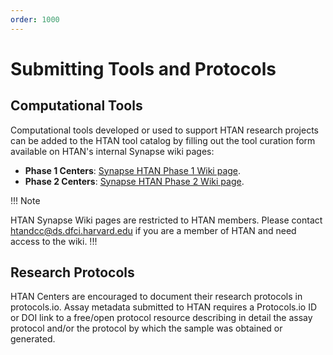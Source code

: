 ```yaml
---
order: 1000
---
```


# Submitting Tools and Protocols

## Computational Tools
Computational tools developed or used to support HTAN research projects can be added to the HTAN tool catalog by filling out the tool curation form available on HTAN's internal Synapse wiki pages:

- **Phase 1 Centers**: [Synapse HTAN Phase 1 Wiki page](https://www.synapse.org/#!Synapse:syn17022193/wiki/584990). 
- **Phase 2 Centers**: [Synapse HTAN Phase 2 Wiki page](https://www.synapse.org/Synapse:syn63296487/wiki/629655). 

!!! Note

HTAN Synapse Wiki pages are restricted to HTAN members.  Please contact htandcc@ds.dfci.harvard.edu if you are a member of HTAN and need access to the wiki.
!!!

## Research Protocols

HTAN Centers are encouraged to document their research protocols in protocols.io. Assay metadata submitted to HTAN requires a Protocols.io ID or DOI link to a free/open protocol resource describing in detail the assay protocol and/or the protocol by which the sample was obtained or generated.